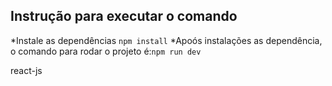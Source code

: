 ## Instrução para executar o comando

*Instale as dependências `npm install`
*Apoós instalações as dependência, o comando para rodar o projeto é:`npm run dev`

react-js